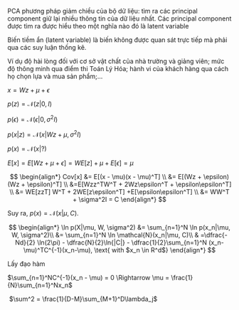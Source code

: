 PCA phương pháp giảm chiều của bộ dữ liệu: tìm ra các principal component giữ lại nhiều thông tin của dữ liệu nhất. Các principal component được tìm ra được hiểu theo một nghĩa nào đó là latent variable

Biến tiềm ẩn (latent variable) là biến không được quan sát trực tiếp mà phải qua các suy luận thống kê.

Ví dụ độ hài lòng đối với cơ sở vật chất của nhà trường và giảng viên; mức độ thông minh qua điểm thi Toán Lý Hóa; hành vi của khách hàng qua cách họ chọn lựa và mua sản phẩm;...

$x = Wz + \mu + \epsilon$

$p(z) = \mathcal{N}(z|0, I)$

$p(\epsilon) = \mathcal{N}(\epsilon|0, \sigma^2I)$

$p(x|z) = \mathcal{N}(x|Wz + \mu, \sigma^2I)$

$p(x)=\mathcal{N}(x|?)$

$E[x] =E[Wz + \mu+ \epsilon] = WE[z] + \mu+ E[\epsilon] = \mu$

$$
\begin{align*}
Cov[x] &= E[(x - \mu)(x - \mu)^T]  \\
&= E[(Wz + \epsilon)(Wz + \epsilon)^T]  \\
&=E[Wzz^TW^T + 2Wz\epsilon^T + \epsilon\epsilon^T]  \\
&= WE[zzT] W^T + 2WE[z\epsilon^T] +E[\epsilon\epsilon^T] \\  
&= WW^T + \sigma^2I = C
\end{align*}
$$

Suy ra, $p(x) = \mathcal{N}(x|\mu, C)$.

$$
\begin{align*}
\ln p(X|\mu, W, \sigma^2)  &= \sum_{n=1}^N \ln p(x_n|\mu, W, \sigma^2)\\
&= \sum_{n=1}^N \ln \mathcal{N}(x_n|\mu, C)\\
& =\dfrac{-Nd}{2} \ln(2\pi) - \dfrac{N}{2}\ln{|C|} - \dfrac{1}{2}\sum_{n=1}^N (x_n-\mu)^TC^{-1}(x_n-\mu), \text{ with $x_n \in R^d$}
\end{align*}
$$

Lấy đạo hàm

$\sum_{n=1}^NC^{-1}(x_n - \mu) = 0 \Rightarrow \mu = \frac{1}{N}\sum_{n=1}^Nx_n$

 $\sum^2 = \frac{1}{D-M}\sum_{M+1}^D\lambda_j$
